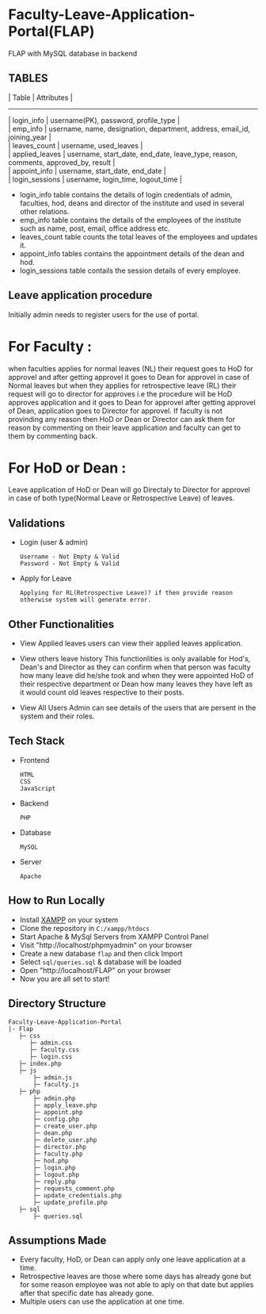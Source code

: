 # Faculty-Leave-Application-Portal(FLAP)

FLAP with MySQL database in backend

## TABLES

|     Table     |    Attributes  |
___________________________________________________________________________________________________________

|    login_info  |  username(PK), password, profile_type  |                                                                                                        
|    emp_info    |  username, name, designation, department, address, email_id, joining_year  |                                                                     
|   leaves_count |  username, used_leaves  |                                                                                                                       
| applied_leaves |  username, start_date, end_date, leave_type, reason, comments, approved_by, result  |                                                           
| appoint_info   |  username, start_date, end_date  |                                                                                                               
| login_sessions |  username, login_time, logout_time  |                                                                                                           

- login_info table contains the details of login credentials of admin, faculties, hod, deans and director of the institute and used in several other relations.
- emp_info table contains the details of the employees of the institute such as name, post, email, office address etc.
- leaves_count table counts the total leaves of the employees and updates it.
- appoint_info tables contains the appointment details of the dean and hod.
- login_sessions table contails the session details of every employee.

## Leave application procedure
 Initially admin needs to register users for the use of portal.
 
# For Faculty : 
  when faculties applies for normal leaves (NL) their request goes to HoD for approvel and after getting approvel it goes to Dean for approvel in case of Normal leaves but when they applies for retrospective leave (RL) their request will go to director for approves i.e the procedure will be HoD approves application and it goes to Dean for approvel after getting approvel of Dean, application goes to Director for approvel. If faculty is not provinding any reason then HoD or Dean or Director can ask them for reason by commenting on their leave application and faculty can get to them by commenting back.

# For HoD or Dean :
  Leave application of HoD or Dean will go Directaly to Director for approvel in case of both type(Normal Leave or Retrospective Leave) of leaves.
  
## Validations

- Login (user & admin)
    
      Username - Not Empty & Valid
      Password - Not Empty & Valid

- Apply for Leave
     
      Applying for RL(Retrospective Leave)? if then provide reason otherwise system will generate error.
 
## Other Functionalities 

- View Applied leaves
       users can view their applied leaves application.
 
- View others leave history 
    This functionlities is only available for Hod's, Dean's and Director as they can confirm when that person was faculty how many leave did he/she took and when they were appointed HoD of their respective department or Dean how many leaves they have left as it would count old leaves respective to their posts.
 
- View All Users
    Admin can see details of the users that are persent in the system and their roles.
    
## Tech Stack

- Frontend

      HTML
      CSS
      JavaScript

- Backend
     
      PHP
      
- Database
      
      MySQL
 
- Server
     
      Apache
      
## How to Run Locally

- Install [XAMPP](https://www.apachefriends.org/index.html) on your system
- Clone the repository in ```C:/xampp/htdocs```
- Start Apache & MySql Servers from XAMPP Control Panel
- Visit "http://localhost/phpmyadmin" on your browser
- Create a new database ```flap```  and then click Import
- Select ```sql/queries.sql``` & database will be loaded
- Open "http://localhost/FLAP" on your browser
- Now you are all set to start!

## Directory Structure
 
 ```
 Faculty-Leave-Application-Portal
 |- Flap
    ├─ css
       ├─ admin.css
       ├─ faculty.css
       ├─ login.css
    ├─ index.php
    ├─ js
        ├─ admin.js
        ├─ faculty.js
    ├─ php
        ├─ admin.php
        ├─ apply_leave.php
        ├─ appoint.php
        ├─ config.php
        ├─ create_user.php
        ├─ dean.php
        ├─ delete_user.php
        ├─ director.php
        ├─ faculty.php
        ├─ hod.php
        ├─ login.php
        ├─ logout.php
        ├─ reply.php
        ├─ requests_comment.php
        ├─ update_credentials.php
        ├─ update_profile.php
    ├─ sql
        ├─ queries.sql
 ```
## Assumptions Made

- Every faculty, HoD, or Dean can apply only one leave application at a time.
- Retrospective leaves are those where some days has already gone but for some reason employee was not able to aply on that date but applies after that specific date has already gone.
- Multiple users can use the application at one time.
